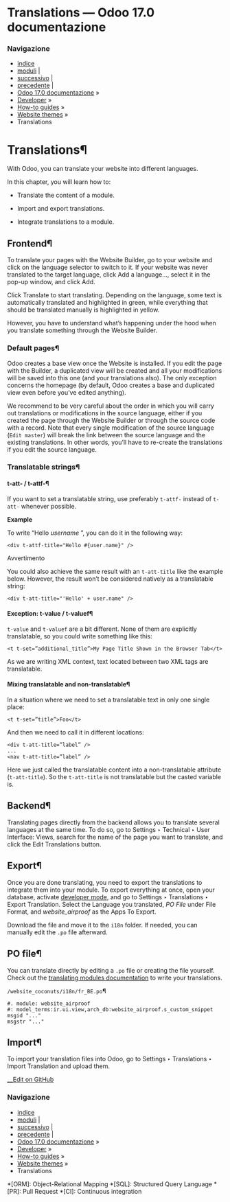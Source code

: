 # Translations — Odoo 17.0 documentazione

### Navigazione

  * [indice](../../../genindex.html "Indice generale")
  * [moduli](../../../py-modindex.html "Indice del modulo Python") |
  * [successivo](going_live.html "Going live") |
  * [precedente](forms.html "Forms") |
  * [Odoo 17.0 documentazione](../../../index-2.html) »
  * [Developer](../../../developer.html) »
  * [How-to guides](../../howtos.html) »
  * [Website themes](../website_themes.html) »
  * Translations



# Translations¶

With Odoo, you can translate your website into different languages.

In this chapter, you will learn how to:

  * Translate the content of a module.

  * Import and export translations.

  * Integrate translations to a module.




## Frontend¶

To translate your pages with the Website Builder, go to your website and click on the language selector to switch to it. If your website was never translated to the target language, click Add a language…, select it in the pop-up window, and click Add.

Click Translate to start translating. Depending on the language, some text is automatically translated and highlighted in green, while everything that should be translated manually is highlighted in yellow.

However, you have to understand what’s happening under the hood when you translate something through the Website Builder.

### Default pages¶

Odoo creates a base view once the Website is installed. If you edit the page with the Builder, a duplicated view will be created and all your modifications will be saved into this one (and your translations also). The only exception concerns the homepage (by default, Odoo creates a base and duplicated view even before you’ve edited anything).

We recommend to be very careful about the order in which you will carry out translations or modifications in the source language, either if you created the page through the Website Builder or through the source code with a record. Note that every single modification of the source language (`Edit master`) will break the link between the source language and the existing translations. In other words, you’ll have to re-create the translations if you edit the source language.

### Translatable strings¶

#### t-att- / t-attf-¶

If you want to set a translatable string, use preferably `t-attf-` instead of `t-att-` whenever possible.

**Example**

To write “Hello _username_ ”, you can do it in the following way:
    
    
    <div t-attf-title="Hello #{user.name}" />
    

Avvertimento

You could also achieve the same result with an `t-att-title` like the example below. However, the result won’t be considered natively as a translatable string:
    
    
    <div t-att-title="'Hello' + user.name" />
    

#### Exception: t-value / t-valuef¶

`t-value` and `t-valuef` are a bit different. None of them are explicitly translatable, so you could write something like this:
    
    
    <t t-set=”additional_title”>My Page Title Shown in the Browser Tab</t>
    

As we are writing XML context, text located between two XML tags are translatable.

#### Mixing translatable and non-translatable¶

In a situation where we need to set a translatable text in only one single place:
    
    
    <t t-set=”title”>Foo</t>
    

And then we need to call it in different locations:
    
    
    <div t-att-title=”label” />
    ...
    <nav t-att-title=”label” />
    

Here we just called the translatable content into a non-translatable attribute (`t-att-title`). So the `t-att-title` is not translatable but the casted variable is.

## Backend¶

Translating pages directly from the backend allows you to translate several languages at the same time. To do so, go to Settings ‣ Technical ‣ User Interface: Views, search for the name of the page you want to translate, and click the Edit Translations button.

## Export¶

Once you are done translating, you need to export the translations to integrate them into your module. To export everything at once, open your database, activate [developer mode](../../../applications/general/developer_mode.html#developer-mode), and go to Settings ‣ Translations ‣ Export Translation. Select the Language you translated, _PO File_ under File Format, and _website_airproof_ as the Apps To Export.

Download the file and move it to the `i18n` folder. If needed, you can manually edit the `.po` file afterward.

## PO file¶

You can translate directly by editing a `.po` file or creating the file yourself. Check out the [translating modules documentation](../translations.html) to write your translations.

`/website_coconuts/i18n/fr_BE.po`¶
    
    
    #. module: website_airproof
    #: model_terms:ir.ui.view,arch_db:website_airproof.s_custom_snippet
    msgid "..."
    msgstr "..."
    

## Import¶

To import your translation files into Odoo, go to Settings ‣ Translations ‣ Import Translation and upload them.

[ __Edit on GitHub](https://github.com/odoo/documentation/edit/17.0/content/developer/howtos/website_themes/translations.rst)

### Navigazione

  * [indice](../../../genindex.html "Indice generale")
  * [moduli](../../../py-modindex.html "Indice del modulo Python") |
  * [successivo](going_live.html "Going live") |
  * [precedente](forms.html "Forms") |
  * [Odoo 17.0 documentazione](../../../index-2.html) »
  * [Developer](../../../developer.html) »
  * [How-to guides](../../howtos.html) »
  * [Website themes](../website_themes.html) »
  * Translations


  *[ORM]: Object-Relational Mapping
  *[SQL]: Structured Query Language
  *[PR]: Pull Request
  *[CI]: Continuous integration